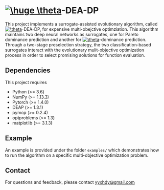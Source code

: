 # <a href="https://www.codecogs.com/eqnedit.php?latex=\huge&space;\theta" target="_blank"><img src="https://latex.codecogs.com/gif.latex?\huge&space;\theta" title="\huge \theta" /></a>-DEA-DP

This project implements a surrogate-assisted evolutionary algorithm, called <a href="https://www.codecogs.com/eqnedit.php?latex=\theta" target="_blank"><img src="https://latex.codecogs.com/gif.latex?\theta" title="\theta" /></a>-DEA-DP, for expensive multi-obejctive optimziation. This algorithm maintains two deep neural networks as surrogates, one for Pareto dominance prediction and another for <a href="https://www.codecogs.com/eqnedit.php?latex=\theta" target="_blank"><img src="https://latex.codecogs.com/gif.latex?\theta" title="\theta" /></a>-dominance prediction. 
Through a two-stage preselection strategy, the two classification-based surrogates interact with the evolutionary mulit-objective optimization process in order to select promising solutions for function evaluation. 



## Dependencies

This project requires 
- Python (>= 3.6)
- NumPy (>= 1.13.3)
- Pytorch (>= 1.4.0)
- DEAP (>= 1.3.1)
- pymop (>= 0.2.4)
- optproblems (>= 1.3)
- matplotlib (>= 3.1.3)


## Example

An example is provided under the folder `examples/` which demonstrates how to run the algorithm on a specific multi-objective optimization problem. 




## Contact
For questions and feedback, please contact yyxhdy@gmail.com
